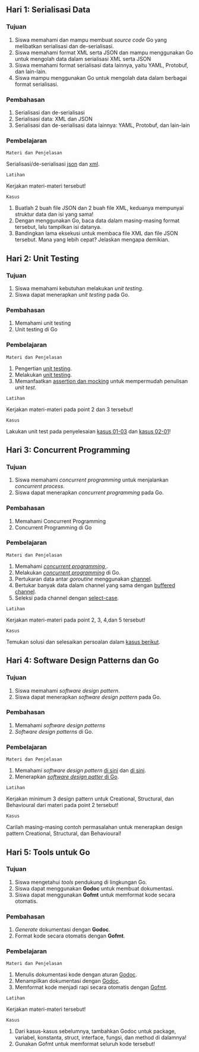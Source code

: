 ## Hari 1: Serialisasi Data
### Tujuan
1. Siswa memahami dan mampu membuat *source code* Go  yang melibatkan serialisasi dan de-serialisasi. 
2. Siswa memahami format XML serta JSON dan mampu menggunakan Go untuk mengolah data dalam serialisasi XML serta JSON
3. Siswa memahami format serialisasi data lainnya, yaitu YAML, Protobuf, dan lain-lain. 
4. Siswa mampu menggunakan Go untuk mengolah data dalam berbagai format serialisasi.

### Pembahasan
1. Serialisasi dan de-serialisasi
2. Serialisasi data: XML dan JSON
3. Serialisasi dan de-serialisasi data lainnya: YAML, Protobuf, dan lain-lain

### Pembelajaran
```
Materi dan Penjelasan
```
Serialisasi/de-serialisasi [json](https://golangdocs.com/json-with-golang) dan [xml](https://golangdocs.com/xml-in-golang).

```
Latihan
```
Kerjakan materi-materi tersebut!

```
Kasus
```
1. Buatlah 2 buah file JSON dan 2 buah file XML, keduanya mempunyai struktur data dan isi yang sama!
2. Dengan menggunakan Go, baca data dalam masing-masing format tersebut, lalu tampilkan isi datanya. 
3. Bandingkan lama eksekusi untuk membaca file XML dan file JSON tersebut. Mana yang lebih cepat? Jelaskan mengapa demikian.

## Hari 2: Unit Testing
### Tujuan
1. Siswa memahami kebutuhan melakukan *unit testing*.
2. Siswa dapat menerapkan *unit testing* pada Go.

### Pembahasan
1. Memahami unit testing
2. Unit testing di Go

### Pembelajaran
```
Materi dan Penjelasan
```
1. Pengertian [unit testing](https://en.wikipedia.org/wiki/Unit_testing).
2. Melakukan [unit testing](https://golangdocs.com/unit-testing-in-golang).
3. Memanfaatkan [assertion dan mocking](https://tutorialedge.net/golang/improving-your-tests-with-testify-go/) untuk mempermudah penulisan *unit test*.

```
Latihan
```
Kerjakan materi-materi pada point 2 dan 3 tersebut!

```
Kasus
```
Lakukan unit test pada penyelesaian [kasus 01-03](./01.md#pembelajaran-2) dan [kasus 02-01](./02.md#pembelajaran)!

## Hari 3: Concurrent Programming
### Tujuan
1. Siswa memahami *concurrent programming* untuk menjalankan *concurrent process*.
2. Siswa dapat menerapkan *concurrent programming* pada Go.

### Pembahasan
1. Memahami Concurrent Programming
2. Concurrent Programming di Go

### Pembelajaran
```
Materi dan Penjelasan
```
1. Memahami [*concurrent programming* ](https://en.wikipedia.org/wiki/Concurrent_computing).
2. Melakukan [*concurrent programming*](https://www.geeksforgeeks.org/goroutines-concurrency-in-golang/) di Go.
3. Pertukaran data antar *goroutine* menggunakan [channel](https://golangdocs.com/channels-in-golang).
4. Bertukar banyak data dalam channel yang sama dengan [buffered channel](https://www.geeksforgeeks.org/buffered-channel-in-golang/).
5. Seleksi pada channel dengan [select-case](https://golangbyexample.com/select-statement-golang/).

```
Latihan
```
Kerjakan materi-materi pada point 2, 3, 4,dan 5 tersebut!

```
Kasus
```
Temukan solusi dan selesaikan persoalan dalam [kasus berikut](../kasus/02-03.md).

## Hari 4: Software Design Patterns dan Go
### Tujuan
1. Siswa memahami *software design pattern*.
2. Siswa dapat menerapkan *software design pattern* pada Go.

### Pembahasan
1. Memahami *software design patterns*
2. *Software design patterns* di Go.

### Pembelajaran
```
Materi dan Penjelasan
```
1. Memahami *software design pattern* [di sini](https://en.wikipedia.org/wiki/Design_Patterns) dan [di sini](https://refactoring.guru/design-patterns/what-is-pattern).
2. Menerapkan [*software design patter* di Go](https://refactoring.guru/design-patterns/go).

```
Latihan
```
Kerjakan minimum 3 design pattern untuk Creational, Structural, dan Behavioural dari materi pada point 2 tersebut!

```
Kasus
```
Carilah masing-masing contoh permasalahan untuk menerapkan design pattern Creational, Structural, dan Behavioural!

## Hari 5: Tools untuk Go
### Tujuan
1. Siswa mengetahui *tools* pendukung di lingkungan Go.
2. Siswa dapat menggunakan **Godoc** untuk membuat dokumentasi.
3. Siswa dapat menggunakan **Gofmt** untuk memformat kode secara otomatis.

### Pembahasan
1. *Generate* dokumentasi dengan **Godoc**.
2. Format kode secara otomatis dengan **Gofmt**.

### Pembelajaran
```
Materi dan Penjelasan
```
1. Menulis dokumentasi kode dengan aturan [Godoc](https://go.dev/blog/godoc).
2. Menampilkan dokumentasi dengan [Godoc](https://pkg.go.dev/golang.org/x/tools/cmd/godoc).
3. Memformat kode menjadi rapi secara otomatis dengan [Gofmt](https://go.dev/blog/gofmt).

```
Latihan
```
Kerjakan materi-materi tersebut!

```
Kasus
```
1. Dari kasus-kasus sebelumnya, tambahkan Godoc untuk package, variabel, konstanta, struct, interface, fungsi, dan method di dalamnya!
2. Gunakan Gofmt untuk memformat seluruh kode tersebut!

